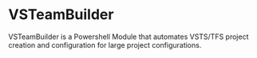 # VSTeamBuilder
VSTeamBuilder is a Powershell Module that automates VSTS/TFS project creation and configuration for large project configurations.  
